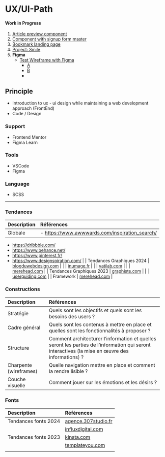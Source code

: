 # UX/UI-Path

#### Work in Progress
  1. [Article preview component](https://www.frontendmentor.io/challenges/article-preview-component-dYBN_pYFT) 
  2. [Component with signup form master](https://www.frontendmentor.io/challenges/intro-component-with-signup-form-5cf91bd49edda32581d28fd1)
  3. [Bookmark landing page](https://www.frontendmentor.io/challenges/bookmark-landing-page-5d0b588a9edda32581d29158)
  4. [Project: Smile]()
  5. __Figma__
      * [Test Wireframe with Figma](https://www.figma.com/file/pSAnXOIULneuTG2sezAdlG/TestWireframe?type=design&node-id=0%3A1&mode=design&t=khtYaHOxUjfrpotn-1)
         - [A](https://www.figma.com/file/VAkvr9aT5Eyx7rJzhXJkjF/Loading-animation?type=design&node-id=0%3A1&mode=design&t=xIyXKN75eMuCkjP6-1)
         - [B]()
         - 

## Principle

  - Introduction to ux - ui design while maintaining a web development approach (FrontEnd)
  - Code / Design

### Support

  - Frontend Mentor
  - Figma Learn

### Tools

  - VSCode
  - Figma

### Language

  - SCSS

---

### Tendances

| Description                    |Références                      |
| :--------                      | :----------------------------  |
| Globale                        | - https://www.awwwards.com/inspiration_search/
- https://dribbble.com/
- https://www.behance.net/
- https://www.pinterest.fr/
- https://www.designspiration.com/ |
| Tendances Graphiques 2024      | [blogduwebdesign.com](https://www.blogduwebdesign.com/blog/graphisme/tendances-graphiques-2024.html) |
|  | [inumage.fr](https://unimage.fr/5-grandes-tendances-du-design-web-en-2024/)  |
|   | [vatilab.com](https://www.vatilab.com/7-tendances-2024-design-web) |
| | [merehead.com](https://merehead.com/fr/blog/tendances-de-conception-graphique-2024/) |
| Tendances Graphiques 2023      |  [graphiste.com](https://graphiste.com/blog/tendances-graphiques-2023/) |
|                                |  [userguiding.com](https://userguiding.com/fr/blog/tendances-design-graphique/) |
| Framework  | [merehead.com](https://merehead.com/blog/css-frameworks-2024/)  |

### Constructions

| Description                    |Références                      |
|  :------                       | :----------                                                         |
| Stratégie                      | Quels sont les objectifs et quels sont les besoins des users ?      |
| Cadre général                  | Quels sont les contenus à mettre en place et quelles sont les fonctionnalités à proposer ? |
| Structure                      | Comment architecturer l’information et quelles seront les parties de l’information qui seront interactives (la mise en œuvre des informations) ? |
| Charpente (wireframes)         | Quelle navigation mettre en place et comment la rendre lisible ?      |
| Couche visuelle                | Comment jouer sur les émotions et les désirs ?                        |

### Fonts

| Description                    |Références                      |
| :--------                      | :----------------------------  |
| Tendances fonts 2024      | [agence.307studio.fr](https://agence.307studio.fr/50-polices-decriture-a-telecharger-gratuitement/) |
| | [influxdigital.com](https://www.influxdigital.com/blog/24-best-free-fonts-for-2024/tendances-de-conception-graphique-2024/) |
|Tendances fonts 2023      |  [kinsta.com](https://kinsta.com/fr/blog/meilleures-polices-google-fonts/) |
|                                |  [templateyou.com](https://templateyou.com/css-3d-text-effects/) |
|   |   |


